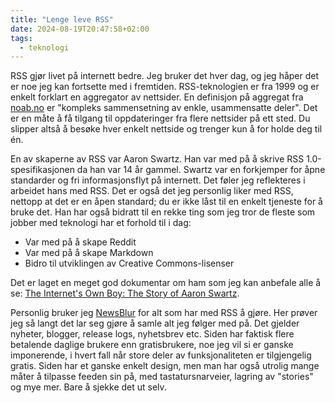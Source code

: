 ```yaml
---
title: "Lenge leve RSS"
date: 2024-08-19T20:47:58+02:00
tags:
  - teknologi
---
```


RSS gjør livet på internett bedre. Jeg bruker det hver dag, og jeg håper det er noe jeg kan fortsette med i fremtiden. RSS-teknologien er fra 1999 og er enkelt forklart en aggregator av nettsider. En definisjon på aggregat fra [noab.no](https://naob.no/ordbok/aggregat) er "kompleks sammensetning av enkle, usammensatte deler". Det er en måte å få tilgang til oppdateringer fra flere nettsider på ett sted. Du slipper altså å besøke hver enkelt nettside og trenger kun å for holde deg til én.

En av skaperne av RSS var Aaron Swartz. Han var med på å skrive RSS 1.0-spesifikasjonen da han var 14 år gammel. Swartz var en forkjemper for åpne standarder og fri informasjonsflyt på internett. Det føler jeg reflekteres i arbeidet hans med RSS. Det er også det jeg personlig liker med RSS, nettopp at det er en åpen standard; du er ikke låst til en enkelt tjeneste for å bruke det. Han har også bidratt til en rekke ting som jeg tror de fleste som jobber med teknologi har et forhold til i dag:

- Var med på å skape Reddit
- Var med på å skape Markdown
- Bidro til utviklingen av Creative Commons-lisenser

Det er laget en meget god dokumentar om ham som jeg kan anbefale alle å se: [The Internet's Own Boy: The Story of Aaron Swartz](https://www.youtube.com/watch?v=9vz06QO3UkQ).

Personlig bruker jeg [NewsBlur](https://newsblur.com/) for alt som har med RSS å gjøre. Her prøver jeg så langt det lar seg gjøre å samle alt jeg følger med på. Det gjelder nyheter, blogger, release logs, nyhetsbrev etc. Siden har faktisk flere betalende daglige brukere enn gratisbrukere, noe jeg vil si er ganske imponerende, i hvert fall når store deler av funksjonaliteten er tilgjengelig gratis. Siden har et ganske enkelt design, men man har også utrolig mange måter å tilpasse feeden sin på, med tastatursnarveier, lagring av "stories" og mye mer. Bare å sjekke det ut selv.

